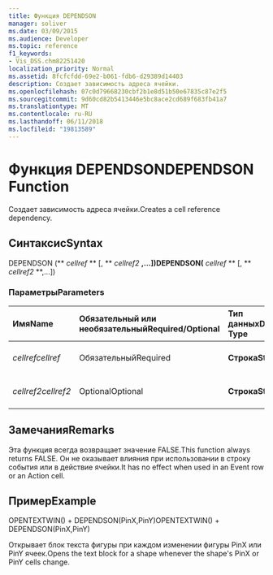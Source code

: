 ```yaml
---
title: Функция DEPENDSON
manager: soliver
ms.date: 03/09/2015
ms.audience: Developer
ms.topic: reference
f1_keywords:
- Vis_DSS.chm82251420
localization_priority: Normal
ms.assetid: 8fcfcfdd-69e2-b061-fdb6-d29389d14403
description: Создает зависимость адреса ячейки.
ms.openlocfilehash: 07c0d79668230cbf2b1e8d51b50e67835c87e2f5
ms.sourcegitcommit: 9d60cd82b5413446e5bc8ace2cd689f683fb41a7
ms.translationtype: MT
ms.contentlocale: ru-RU
ms.lasthandoff: 06/11/2018
ms.locfileid: "19813589"
---
```

# <a name="dependson-function"></a><span data-ttu-id="e483e-103">Функция DEPENDSON</span><span class="sxs-lookup"><span data-stu-id="e483e-103">DEPENDSON Function</span></span>

<span data-ttu-id="e483e-104">Создает зависимость адреса ячейки.</span><span class="sxs-lookup"><span data-stu-id="e483e-104">Creates a cell reference dependency.</span></span>
  
## <a name="syntax"></a><span data-ttu-id="e483e-105">Синтаксис</span><span class="sxs-lookup"><span data-stu-id="e483e-105">Syntax</span></span>

<span data-ttu-id="e483e-106">DEPENDSON (** *cellref* ** [, ** *cellref2* **,...])</span><span class="sxs-lookup"><span data-stu-id="e483e-106">DEPENDSON(** *cellref* ** [, ** *cellref2* **,...])</span></span> 
  
### <a name="parameters"></a><span data-ttu-id="e483e-107">Параметры</span><span class="sxs-lookup"><span data-stu-id="e483e-107">Parameters</span></span>

|<span data-ttu-id="e483e-108">**Имя**</span><span class="sxs-lookup"><span data-stu-id="e483e-108">**Name**</span></span>|<span data-ttu-id="e483e-109">**Обязательный или необязательный**</span><span class="sxs-lookup"><span data-stu-id="e483e-109">**Required/Optional**</span></span>|<span data-ttu-id="e483e-110">**Тип данных**</span><span class="sxs-lookup"><span data-stu-id="e483e-110">**Data Type**</span></span>|<span data-ttu-id="e483e-111">**Описание**</span><span class="sxs-lookup"><span data-stu-id="e483e-111">**Description**</span></span>|
|:-----|:-----|:-----|:-----|
| <span data-ttu-id="e483e-112">_cellref_</span><span class="sxs-lookup"><span data-stu-id="e483e-112">_cellref_</span></span> <br/> |<span data-ttu-id="e483e-113">Обязательный</span><span class="sxs-lookup"><span data-stu-id="e483e-113">Required</span></span>  <br/> |<span data-ttu-id="e483e-114">**Строка**</span><span class="sxs-lookup"><span data-stu-id="e483e-114">**String**</span></span> <br/> |<span data-ttu-id="e483e-115">Первый ссылка на ячейку.</span><span class="sxs-lookup"><span data-stu-id="e483e-115">The first cell reference.</span></span>  <br/> |
| <span data-ttu-id="e483e-116">_cellref2_</span><span class="sxs-lookup"><span data-stu-id="e483e-116">_cellref2_</span></span> <br/> |<span data-ttu-id="e483e-117">Optional</span><span class="sxs-lookup"><span data-stu-id="e483e-117">Optional</span></span>  <br/> |<span data-ttu-id="e483e-118">**Строка**</span><span class="sxs-lookup"><span data-stu-id="e483e-118">**String**</span></span> <br/> |<span data-ttu-id="e483e-119">Вторая ссылка на ячейку.</span><span class="sxs-lookup"><span data-stu-id="e483e-119">The second cell reference.</span></span>  <br/> |
   
## <a name="remarks"></a><span data-ttu-id="e483e-120">Замечания</span><span class="sxs-lookup"><span data-stu-id="e483e-120">Remarks</span></span>

<span data-ttu-id="e483e-121">Эта функция всегда возвращает значение FALSE.</span><span class="sxs-lookup"><span data-stu-id="e483e-121">This function always returns FALSE.</span></span> <span data-ttu-id="e483e-122">Он не оказывает влияния при использовании в строку события или в действие ячейки.</span><span class="sxs-lookup"><span data-stu-id="e483e-122">It has no effect when used in an Event row or an Action cell.</span></span> 
  
## <a name="example"></a><span data-ttu-id="e483e-123">Пример</span><span class="sxs-lookup"><span data-stu-id="e483e-123">Example</span></span>

<span data-ttu-id="e483e-124">OPENTEXTWIN() + DEPENDSON(PinX,PinY)</span><span class="sxs-lookup"><span data-stu-id="e483e-124">OPENTEXTWIN() + DEPENDSON(PinX,PinY)</span></span> 
  
<span data-ttu-id="e483e-125">Открывает блок текста фигуры при каждом изменении фигуры PinX или PinY ячеек.</span><span class="sxs-lookup"><span data-stu-id="e483e-125">Opens the text block for a shape whenever the shape's PinX or PinY cells change.</span></span> 
  

